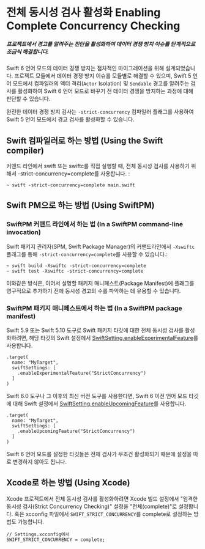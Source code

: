 # 전체 동시성 검사 활성화 Enabling Complete Concurrency Checking
##### 프로젝트에서 경고를 알려주는 진단을 활성화하여 데이터 경쟁 방지 이슈를 단계적으로 조금씩 해결합니다.

Swift 6 언어 모드의 데이터 경쟁 방지는 점차적인 마이그레이션을 위해 설계되었습니다. 프로젝트 모듈에서 데이터 경쟁 방지 이슈를 모듈별로 해결할 수 있으며, Swift 5 언어 모드에서 컴파일러의 액터 격리(`Actor` Isolation) 및 `Sendable` 경고를 알려주는 검사를 활성화하여 Swift 6 언어 모드로 바꾸기 전 데이터 경쟁을 방지하는 과정에 대해 판단할 수 있습니다.

완전한 데이터 경쟁 방지 검사는 `-strict-concurrency` 컴파일러 플래그를 사용하여 Swift 5 언어 모드에서 경고 검사를 활성화할 수 있습니다.

## Swift 컴파일러로 하는 방법 (Using the Swift compiler)
커맨드 라인에서 swift 또는 swiftc를 직접 실행할 때, 전체 동시성 검사를 사용하기 위해서 -strict-concurrency=complete를 사용합니다. :
```
~ swift -strict-concurrency=complete main.swift
```

## Swift PM으로 하는 방법 (Using SwiftPM)
### SwiftPM 커맨드 라인에서 하는 법 (In a SwiftPM command-line invocation)
Swift 패키지 관리자(SPM, Swift Package Manager)의 커맨드라인에서 `-Xswiftc` 플래그를 통해 `-strict-concurrency=complete`를 사용할 수 있습니다.:
```
~ swift build -Xswiftc -strict-concurrency=complete
~ swift test -Xswiftc -strict-concurrency=complete
```
이와같은 방식은, 이어서 설명할 패키지 매니페스트(Package Manifest)에 플래그를 영구적으로 추가하기 전에 동시성 경고의 수를 파악하는 데 유용할 수 있습니다.

### SwiftPM 패키지 매니페스트에서 하는 법 (In a SwiftPM package manifest)
Swift 5.9 또는 Swift 5.10 도구로 Swift 패키지 타깃에 대한 전체 동시성 검사를 활성화하려면, 해당 타깃의 Swift 설정에서 [SwiftSetting.enableExperimentalFeature](https://developer.apple.com/documentation/packagedescription/swiftsetting/enableexperimentalfeature(_:_:))를 사용합니다.
```
.target(
  name: "MyTarget",
  swiftSettings: [
    .enableExperimentalFeature("StrictConcurrency")
  ]
)
```
Swift 6.0 도구나 그 이후의 최신 버전 도구를 사용한다면, Swift 6 이전 언어 모드 타깃에 대해 Swift 설정에서 [SwiftSetting.enableUpcomingFeature](https://developer.apple.com/documentation/packagedescription/swiftsetting/enableupcomingfeature(_:_:))를 사용합니다.
```
.target(
  name: "MyTarget",
  swiftSettings: [
    .enableUpcomingFeature("StrictConcurrency")
  ]
)
```
Swift 6 언어 모드를 설정한 타깃들은 전체 검사가 무조건 활성화되기 때문에 설정을 따로 변경하지 않아도 됩니다.

## Xcode로 하는 방법 (Using Xcode)
Xcode 프로젝트에서 전체 동시성 검사를 활성화하려면 Xcode 빌드 설정에서 "엄격한 동시성 검사(Strict Concurrency Checking)" 설정을 "전체(complete)"로 설정합니다. 혹은 xcconfig 파일에서 `SWIFT_STRICT_CONCURRENCY`를 complete로 설정하는 방법도 가능합니다.
```
// Settings.xcconfig에서
SWIFT_STRICT_CONCURRENCY = complete;
```

